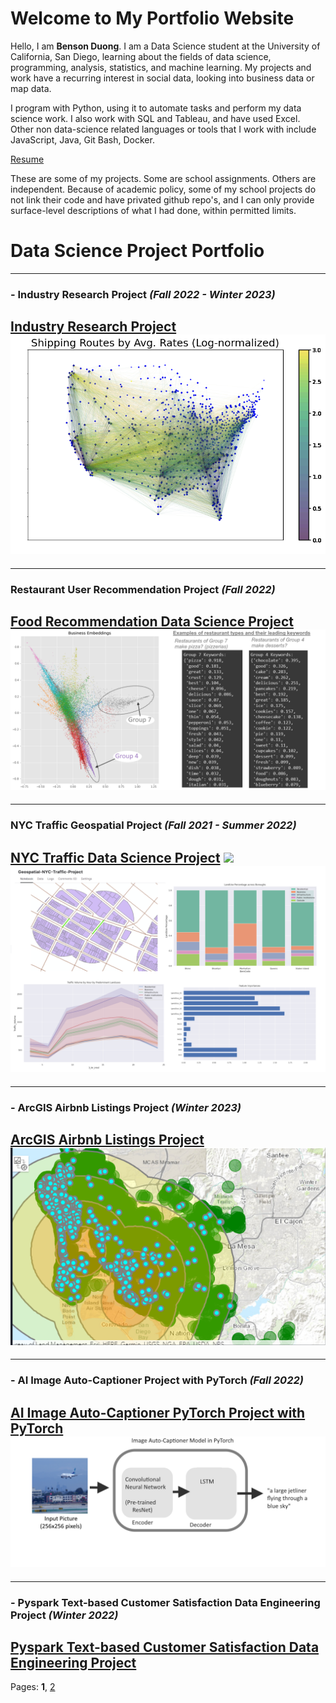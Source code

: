 # Welcome to My Portfolio Website

Hello, I am **Benson Duong**. I am a Data Science student at the University of California, San Diego, learning about the fields of data science, programming, analysis, statistics, and machine learning. My projects and work have a recurring interest in social data, looking into business data or map data.

I program with Python, using it to automate tasks and perform my data science work. I also work with SQL and Tableau, and have used Excel. Other non data-science related languages or tools that I work with include JavaScript, Java, Git Bash, Docker.

[Resume](BensonDuongLtxResumeV13.pdf)


These are some of my projects. Some are school assignments. Others are independent.
Because of academic policy, some of my school projects do not link their code and have privated github repo's, and I can only provide surface-level descriptions of what I had done, within permitted limits.

# Data Science Project Portfolio

---
### - Industry Research Project *(Fall 2022 - Winter 2023)*
[Industry Research Project](capstoneproject.md)
<img src="images/images_dsc180/image4.png?raw=true"/>
---

---
### Restaurant User Recommendation Project *(Fall 2022)*
[Food Recommendation Data Science Project](food_recommendation.md)
<img src="images/images_food_recommendation/keywords_business.png?raw=true"/>
---

---
### NYC Traffic Geospatial Project *(Fall 2021 - Summer 2022)*
[NYC Traffic Data Science Project](nyc_traffic_project.md)
<img src="images/leaflet_gif.gif?raw=true"/>
<img src="images/traffic_data.png?raw=true"/>
---

---
### - ArcGIS Airbnb Listings Project *(Winter 2023)*
[ArcGIS Airbnb Listings Project](airbnb_sd.md)
<img src="images/images_airbnb_sd/sd_airbnb_cover_img.png?raw=true"/>
---

---
### - AI Image Auto-Captioner Project with PyTorch *(Fall 2022)*
[AI Image Auto-Captioner PyTorch Project with PyTorch](cse151b.md)
<img src="images/images_cse151b/image_autocaptioner.png">
---

---
### - Pyspark Text-based Customer Satisfaction Data Engineering Project *(Winter 2022)*
[Pyspark Text-based Customer Satisfaction Data Engineering Project](dsc102.md)
---

Pages: **1**,   [2](index_pg2.md)
